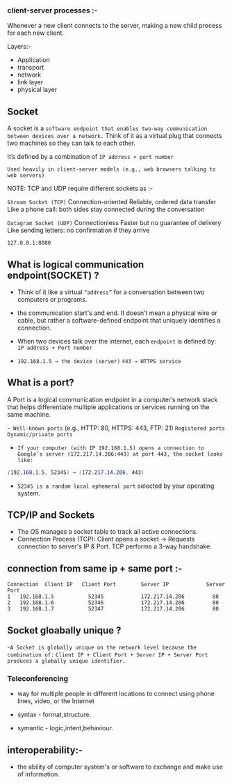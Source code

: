 ### __client-server processes__ :-

Whenever a new client connects to the server, making a new child process for each new client. 

Layers:-
 - Application 
 - transport 
 - network
 - link layer 
 - physical layer

 ## __Socket__
A socket is a `software endpoint that enables two-way communication between devices over a network.` Think of it as a virtual plug that connects two machines so they can talk to each other.

It’s defined by a combination of `IP address + port number`

`Used heavily in client-server models (e.g., web browsers talking to web servers)`

NOTE: TCP and UDP require different sockets as :-

`Stream Socket (TCP)`
Connection-oriented
Reliable, ordered data transfer
Like a phone call: both sides stay connected during the conversation

`Datagram Socket (UDP)`
Connectionless
Faster but no guarantee of delivery
Like sending letters: no confirmation if they arrive

`127.0.0.1:8080`


## __What is logical communication endpoint(SOCKET) ?__

- Think of it like a virtual `“address”` for a conversation between two computers or programs.

- the communication start's and end.
It doesn’t mean a physical wire or cable, but rather a software-defined endpoint that uniquely identifies a connection.

- When two devices talk over the internet, each `endpoint` is defined by:
`IP address + Port number`

- `192.168.1.5 → the device (server)`
`443 → HTTPS service`


## __What is a port?__
A Port is a logical communication endpoint in a computer’s network stack that helps differentiate multiple applications or services running on the same machine.

-` Well-known ports` (e.g., HTTP: 80, HTTPS: 443, FTP: 21)
`Registered ports`
`Dynamic/private ports`

- `If your computer (with IP 192.168.1.5) opens a connection to Google’s server (172.217.14.206:443) at port 443, the socket looks like:`

```scss
(192.168.1.5, 52345) → (172.217.14.206, 443)
```
- `52345 is a random local ephemeral port` selected by your operating system.

## __TCP/IP and Sockets__
- The OS manages a socket table to track all active connections.
- Connection Process (TCP):
Client opens a socket → Requests connection to server's IP & Port.
TCP performs a 3-way handshake:

## connection from same ip + same port :-

```
Connection	Client IP	Client Port        Server IP	        Server Port
1	192.168.1.5	          52345	           172.217.14.206	      80
2	192.168.1.6	          52346	           172.217.14.206	      80
3	192.168.1.7	          52347	           172.217.14.206	      80
```

## __Socket gloabally unique ?__
-`A Socket is globally unique on the network level because the combination of:`
`Client IP + Client Port +
Server IP + Server Port
produces a globally unique identifier.`

### __Teleconferencing__
- way for multiple people in different locations to connect using phone lines, video, or the Internet

- syntax - format,structure.
- symantic - logic,intent,behaviour.

## __interoperability:-__
 - the ability of computer system's or software to exchange and make use of information.

